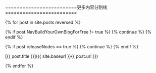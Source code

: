 =========================更多内容分割线=========================

{% for post in site.posts reversed %}

{% if post.NavBuildYourOwnBlogForFree != true %} {% continue %} {% endif %}

{% if post.releaseNodes == true %} {% continue %} {% endif %}

[{{ post.title }}]({{ site.baseurl }}{{ post.url }})

{% endfor %}
